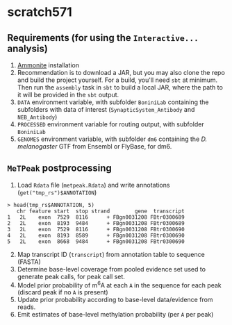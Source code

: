 # scratch571

## Requirements (for using the `Interactive...` analysis)
1. [Ammonite](https://ammonite.io/) installation
2. Recommendation is to download a JAR, but you may also clone the repo and build the project yourself. For a build, you'll need `sbt` at minimum. 
Then run the `assembly` task in `sbt` to build a local JAR, where the path to it will be provided in the `sbt` output.
3. `DATA` environment variable, with subfolder `BoniniLab` containing the subfolders with data of interest (`SynapticSystem_Antibody` and `NEB_Antibody`)
4. `PROCESSED` environment variable for routing output, with subfolder `BoniniLab`
5. `GENOMES` environment variable, with subfolder `dm6` containing the *D. melanogaster* GTF from Ensembl or FlyBase, for dm6.

## `MeTPeak` postprocessing
1. Load `Rdata` file (`metpeak.Rdata`) and write annotations (`get("tmp_rs")$ANNOTATION`)
```
> head(tmp_rs$ANNOTATION, 5)
   chr feature start  stop strand        gene  transcript
1   2L    exon  7529  8116      + FBgn0031208 FBtr0300689
2   2L    exon  8193  9484      + FBgn0031208 FBtr0300689
3   2L    exon  7529  8116      + FBgn0031208 FBtr0300690
4   2L    exon  8193  8589      + FBgn0031208 FBtr0300690
5   2L    exon  8668  9484      + FBgn0031208 FBtr0300690
```
2. Map transcript ID (`transcript`) from annotation table to sequence (FASTA)
3. Determine base-level coverage from pooled evidence set used to generate peak calls, for peak call set.
4. Model prior probability of m<sup>6</sup>A at each `A` in the sequence for each peak (discard peak if no `A` is present)
5. Update prior probability according to base-level data/evidence from reads.
6. Emit estimates of base-level methylation probability (per `A` per peak)

